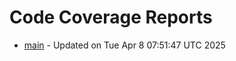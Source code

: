 # Code Coverage Reports
- [main](branches/main/index.html) - Updated on Tue Apr  8 07:51:47 UTC 2025
